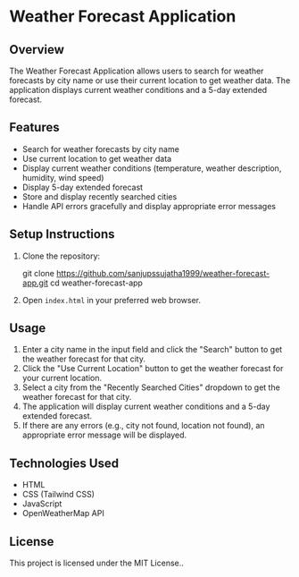 # Weather Forecast Application

## Overview

The Weather Forecast Application allows users to search for weather forecasts by city name or use their current location to get weather data. The application displays current weather conditions and a 5-day extended forecast.

## Features

- Search for weather forecasts by city name
- Use current location to get weather data
- Display current weather conditions (temperature, weather description, humidity, wind speed)
- Display 5-day extended forecast
- Store and display recently searched cities
- Handle API errors gracefully and display appropriate error messages

## Setup Instructions

1. Clone the repository:

      git clone https://github.com/sanjupssujatha1999/weather-forecast-app.git
      cd weather-forecast-app

2. Open `index.html` in your preferred web browser.

## Usage

1. Enter a city name in the input field and click the "Search" button to get the weather forecast for that city.
2. Click the "Use Current Location" button to get the weather forecast for your current location.
3. Select a city from the "Recently Searched Cities" dropdown to get the weather forecast for that city.
4. The application will display current weather conditions and a 5-day extended forecast.
5. If there are any errors (e.g., city not found, location not found), an appropriate error message will be displayed.

## Technologies Used

- HTML
- CSS (Tailwind CSS)
- JavaScript
- OpenWeatherMap API

## License

This project is licensed under the MIT License..

